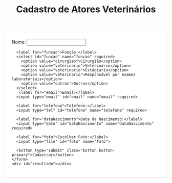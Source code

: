 <!DOCTYPE html>
<html lang="en">
<head>
<meta charset="UTF-8">
<meta name="viewport" content="width=device-width, initial-scale=1.0">
<style>
/* Paleta de Cores */
  :root {
    --azul-marinho: #001f3f;
    --azul-claro: #3498db;
    --azul-escuro: #2c3e50;
    --cinza-claro: #ecf0f1;
    --cinza-escuro: #34495e;
  }

  /* Estilos Gerais */
  body {
    font-family: Arial, sans-serif;
    margin: 0;
    padding: 0;
    background: linear-gradient(to bottom, var(--azul-claro), var(--azul-escuro));
    color: var(--azul-marinho);
  }

  .container {
    max-width: 800px;
    margin: 0 auto;
    padding: 20px;
    background-color: white;
    border-radius: 4px;
    box-shadow: 0 2px 4px rgba(0, 0, 0, 0.1);
  }

  /* Cabeçalho */
  header {
    background-color: var(--azul-marinho);
    color: white;
    text-align: center;
    padding: 1rem;
  }

  /* Botões */
  .button {
    display: inline-block;
    padding: 10px 20px;
    margin: 5px;
    border: none;
    cursor: pointer;
    color: white;
    border-radius: 4px;
  }

  .button-primary {
    background-color: var(--azul-marinho);
  }

  .button-secondary {
    background-color: var(--azul-claro);
  }

  /* Formulário */
  form {
    padding: 20px;
    border-radius: 4px;
    background-color: var(--cinza-claro);
  }

  label {
    display: block;
    margin-bottom: 5px;
    font-weight: bold;
  }

  input[type="text"],
  input[type="email"],
  input[type="tel"],
  input[type="date"],
  select,
  input[type="file"] {
    width: 100%;
    padding: 10px;
    margin-bottom: 10px;
    border: 1px solid var(--cinza-escuro);
    border-radius: 4px;
  }

  img {
    max-width: 100%;
    height: auto;
    margin-top: 10px;
    border-radius: 4px;
  }
 form {
    background-color: white;
    padding: 20px;
    border-radius: 4px;
    box-shadow: 0 2px 4px rgba(0, 0, 0, 0.1);
  }
</style>
<title>Cadastro de Atores Veterinários</title>
</head>
<body>
  <header>
    <h1>Cadastro de Atores Veterinários</h1>
  </header>
  <div class="container">
    <form id="cadastroForm">
      <label for="nome">Nome:</label>
      <input type="text" id="nome" name="nome" required>
      
      <label for="funcao">Função:</label>
      <select id="funcao" name="funcao" required>
        <option value="cirurgiao">Cirurgião</option>
        <option value="veterinario">Veterinário</option>
        <option value="veterinario">Estágiario</option>
        <option value="veterinario">Responsável por exames laboratoriais</option>
        <option value="outros">Outros</option>
      </select>
       <label for="email">Email:</label>
      <input type="email" id="email" name="email" required>

      <label for="telefone">Telefone:</label>
      <input type="tel" id="telefone" name="telefone" required>

      <label for="dataNascimento">Data de Nascimento:</label>
      <input type="date" id="dataNascimento" name="dataNascimento" required>
      
      <label for="foto">Escolher Foto:</label>
      <input type="file" id="foto" name="foto">
      
      <button type="submit" class="button button-primary">Cadastrar</button>
    </form>
    <div id="resultado"></div>
  </div>

  <script>
    const form = document.getElementById('cadastroForm');
    const resultadoDiv = document.getElementById('resultado');

    form.addEventListener('submit', function(event) {
      event.preventDefault();

      const nome = form.nome.value;
      const funcao = form.funcao.value;
const email = form.email.value;
      const telefone = form.telefone.value;
      const dataNascimento = form.dataNascimento.value;
      const foto = form.foto.files[0]; // Captura o arquivo de imagem

      const mensagem = `
        <p>Nome: ${nome}</p>
        <p>Função: ${funcao}</p>
        <img src="${URL.createObjectURL(foto)}" alt="Foto do usuário">
      `;

      resultadoDiv.innerHTML = mensagem;
    });
  </script>
</body>
</html>
